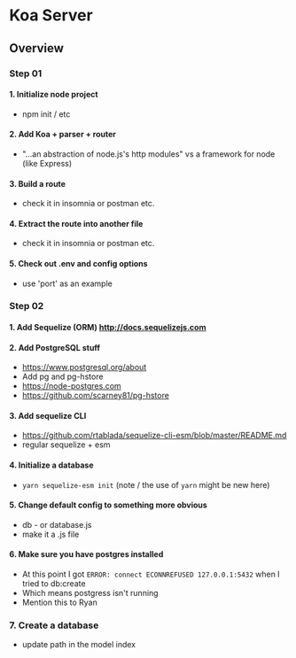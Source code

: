 
# Koa Server

## Overview

### Step 01

#### 1. Initialize node project  
  * npm init / etc

#### 2. Add Koa + parser + router
  * "...an abstraction of node.js's http modules" vs a framework for node (like Express)

#### 3. Build a route
  * check it in insomnia or postman etc.

#### 4. Extract the route into another file
  * check it in insomnia or postman etc.

#### 5. Check out .env and config options
  * use 'port' as an example

### Step 02

#### 1. Add Sequelize (ORM) http://docs.sequelizejs.com

#### 2. Add PostgreSQL stuff
  * https://www.postgresql.org/about
  * Add pg and pg-hstore
  * https://node-postgres.com
  * https://github.com/scarney81/pg-hstore

#### 3. Add sequelize CLI
  * https://github.com/rtablada/sequelize-cli-esm/blob/master/README.md
  * regular sequelize + esm

#### 4. Initialize a database
  * `yarn sequelize-esm init` (note / the use of `yarn` might be new here)

#### 5. Change default config to something more obvious
  * db - or database.js
  * make it a .js file

#### 6. Make sure you have postgres installed
  * At this point I got `ERROR: connect ECONNREFUSED 127.0.0.1:5432` when I tried to db:create
  * Which means postgress isn't running
  * Mention this to Ryan

### 7. Create a database
  * update path in the model index
